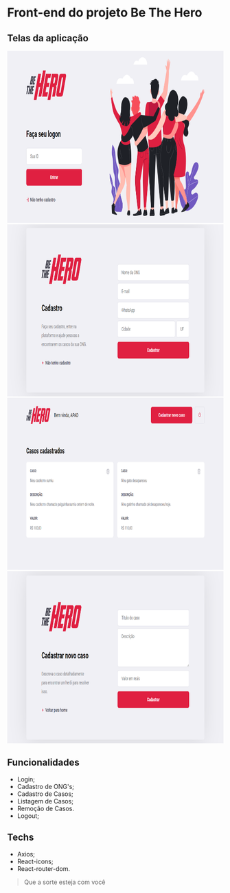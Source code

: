 # Front-end do projeto Be The Hero

## Telas da aplicação

<img src="https://github.com/Daniels887/be-the-hero_front/blob/master/telas/login.PNG" alt="Login" width="865" height="400" /> <img src="https://github.com/Daniels887/be-the-hero_front/blob/master/telas/new_ong.PNG" alt="New Ong" width="865" height="400" /> <img src="https://github.com/Daniels887/be-the-hero_front/blob/master/telas/profile.PNG" alt="Profile" width="865" height="400" /> <img src="https://github.com/Daniels887/be-the-hero_front/blob/master/telas/new_incident.PNG" alt="New Incident" width="865" height="400" />

## Funcionalidades
- Login;
- Cadastro de ONG's;
- Cadastro de Casos;
- Listagem de Casos;
- Remoção de Casos.
- Logout;

## Techs
- Axios;
- React-icons;
- React-router-dom.

> Que a sorte esteja com você
